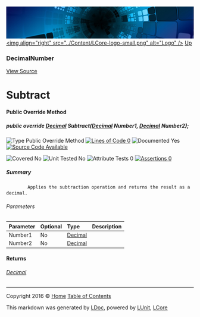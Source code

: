 ![](../Content/LCore-banner-small.png "")
[&lt;img align=&quot;right&quot; src=&quot;../Content/LCore-logo-small.png&quot; alt=&quot;Logo&quot; /&gt;](../../README.md)
[Up](DecimalNumber.md)

### DecimalNumber
[View Source](../Numbers/DecimalNumber.cs)

# Subtract

#### Public Override Method

##### public override <a href="https://msdn.microsoft.com/en-us/library/system.decimal.aspx" alt="">Decimal</a> Subtract(<a href="https://msdn.microsoft.com/en-us/library/system.decimal.aspx" alt="">Decimal</a> Number1, <a href="https://msdn.microsoft.com/en-us/library/system.decimal.aspx" alt="">Decimal</a> Number2);

![Type Public Override Method](http://b.repl.ca/v1/Type-Public%20Override%20Method-Blue.png "") [![Lines of Code 0](http://b.repl.ca/v1/Lines%20of%20Code-0-red.png "")](../Numbers/DecimalNumber.cs#L)    ![Documented Yes](http://b.repl.ca/v1/Documented-Yes-brightgreen.png "") [![Source Code Available](http://b.repl.ca/v1/Source%20Code-Available-brightgreen.png "")](../Numbers/DecimalNumber.cs#L)

![Covered No](http://b.repl.ca/v1/Covered-No-red.png "") ![Unit Tested No](http://b.repl.ca/v1/Unit%20Tested-No-lightgrey.png "") ![Attribute Tests 0](http://b.repl.ca/v1/Attribute%20Tests-0-lightgrey.png "") [![Assertions 0](http://b.repl.ca/v1/Assertions-0-lightgrey.png "")](../Numbers/DecimalNumber.cs)

##### Summary

            Applies the subtraction operation and returns the result as a decimal.
            

###### Parameters

Parameter | Optional | Type | Description
:---  | :---  | :---  | :--- 
Number1 | No | [Decimal](https://msdn.microsoft.com/en-us/library/system.decimal.aspx) | 
Number2 | No | [Decimal](https://msdn.microsoft.com/en-us/library/system.decimal.aspx) | 


#### Returns

###### [Decimal](https://msdn.microsoft.com/en-us/library/system.decimal.aspx)



---

Copyright 2016 &copy; [Home](../../README.md) [Table of Contents](../../TableOfContents.md)

This markdown was generated by [LDoc](https://github.com/CodeSingularity/LDoc), powered by [LUnit](https://github.com/CodeSingularity/LUnit), [LCore](https://github.com/CodeSingularity/LCore)
